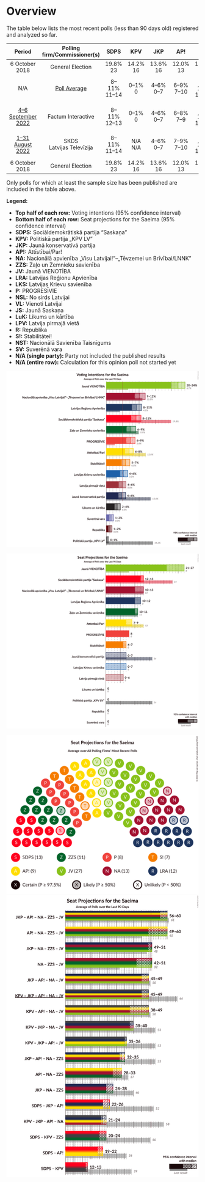 # Overview

The table below lists the most recent polls (less than 90 days old) registered and analyzed so far.

| Period     | Polling firm/Commissioner(s) | SDPS | KPV | JKP | AP! | NA | ZZS | JV | LRA | LKS | P | NSL | VL | JS | LuK | LPV | R | S! | NST | SV |
|:----------:|:----------------------------:|:--:|:--:|:--:|:--:|:--:|:--:|:--:|:--:|:--:|:--:|:--:|:--:|:--:|:--:|:--:|:--:|:--:|:--:|:--:|
| 6 October 2018 | General Election | 19.8% <br> 23 | 14.2% <br> 16 | 13.6% <br> 16 | 12.0% <br> 13 | 11.0% <br> 13 | 9.9% <br> 11 | 6.7% <br> 8 | 4.1% <br> 0 | 3.2% <br> 0 | 2.6% <br> 0 | 0.8% <br> 0 | 0.0% <br> 0 | 0.0% <br> 0 | 0.0% <br> 0 | 0.0% <br> 0 | 0.0% <br> 0 | 0.0% <br> 0 | 0.0% <br> 0 | 0.0% <br> 0 |
| N/A | [Poll Average](average.html) | 8–11% <br> 11–14 | 0–1% <br> 0 | 4–6% <br> 0–7 | 6–9% <br> 7–10 | 9–14% <br> 11–17 | 6–11% <br> 11–13 | 14–24% <br> 17–27 | 7–10% <br> 9–12 | 4–6% <br> 0–8 | 6–10% <br> 8–12 | N/A <br> N/A | N/A <br> N/A | N/A <br> N/A | 3–4% <br> 0 | 3–6% <br> 0 | 1–2% <br> 0 | 5–7% <br> 5–7 | N/A <br> N/A | 1–3% <br> 0 |
| [4–6 September 2022](2022-09-06-FactumInteractive.html) | Factum Interactive | 8–11% <br> 12–13 | 0–1% <br> 0 | 4–6% <br> 0–7 | 6–8% <br> 7–9 | 9–12% <br> 10–13 | 6–9% <br> 10–11 | 20–24% <br> 21–27 | 8–11% <br> 10–12 | 4–6% <br> 0–7 | 6–9% <br> 8 | N/A <br> N/A | N/A <br> N/A | N/A <br> N/A | 2–4% <br> 0 | 4–6% <br> 0–6 | 1–2% <br> 0 | 5–7% <br> 6–7 | N/A <br> N/A | 1–2% <br> 0 |
| [1–31 August 2022](2022-08-31-SKDS.html) | SKDS <br> Latvijas Televīzija | 8–11% <br> 11–14 | N/A <br> N/A | 4–6% <br> 0–7 | 7–9% <br> 7–10 | 11–14% <br> 13–17 | 9–12% <br> 11–15 | 14–17% <br> 17–20 | 7–9% <br> 8–12 | 4–6% <br> 0–8 | 8–10% <br> 8–12 | N/A <br> N/A | N/A <br> N/A | N/A <br> N/A | 3–5% <br> 0 | 3–4% <br> 0 | N/A <br> N/A | 5–7% <br> 0–8 | N/A <br> N/A | 2–3% <br> 0 |
| 6 October 2018 | General Election | 19.8% <br> 23 | 14.2% <br> 16 | 13.6% <br> 16 | 12.0% <br> 13 | 11.0% <br> 13 | 9.9% <br> 11 | 6.7% <br> 8 | 4.1% <br> 0 | 3.2% <br> 0 | 2.6% <br> 0 | 0.8% <br> 0 | 0.0% <br> 0 | 0.0% <br> 0 | 0.0% <br> 0 | 0.0% <br> 0 | 0.0% <br> 0 | 0.0% <br> 0 | 0.0% <br> 0 | 0.0% <br> 0 |

Only polls for which at least the sample size has been published are included in the table above.

**Legend:**
+ **Top half of each row:** Voting intentions (95% confidence interval)
+ **Bottom half of each row:** Seat projections for the Saeima (95% confidence interval)
+ **SDPS:** Sociāldemokrātiskā partija “Saskaņa”
+ **KPV:** Politiskā partija „KPV LV”
+ **JKP:** Jaunā konservatīvā partija
+ **AP!:** Attīstībai/Par!
+ **NA:** Nacionālā apvienība „Visu Latvijai!”–„Tēvzemei un Brīvībai/LNNK”
+ **ZZS:** Zaļo un Zemnieku savienība
+ **JV:** Jaunā VIENOTĪBA
+ **LRA:** Latvijas Reģionu Apvienība
+ **LKS:** Latvijas Krievu savienība
+ **P:** PROGRESĪVIE
+ **NSL:** No sirds Latvijai
+ **VL:** Vienoti Latvijai
+ **JS:** Jaunā Saskaņa
+ **LuK:** Likums un kārtība
+ **LPV:** Latvija pirmajā vietā
+ **R:** Republika
+ **S!:** Stabilitātei!
+ **NST:** Nacionālā Savienība Taisnīgums
+ **SV:** Suverēnā vara
+ **N/A (single party):** Party not included the published results
+ **N/A (entire row):** Calculation for this opinion poll not started yet


![Graph with voting intentions not yet produced](average.png "Voting Intentions")

![Graph with seats not yet produced](average-seats.png "Seats")

![Graph with seating plan not yet produced](average-seating-plan.png "Seating Plan")
![Graph with coalitions seats not yet produced](average-coalitions-seats.png "Coalitions Seats")
